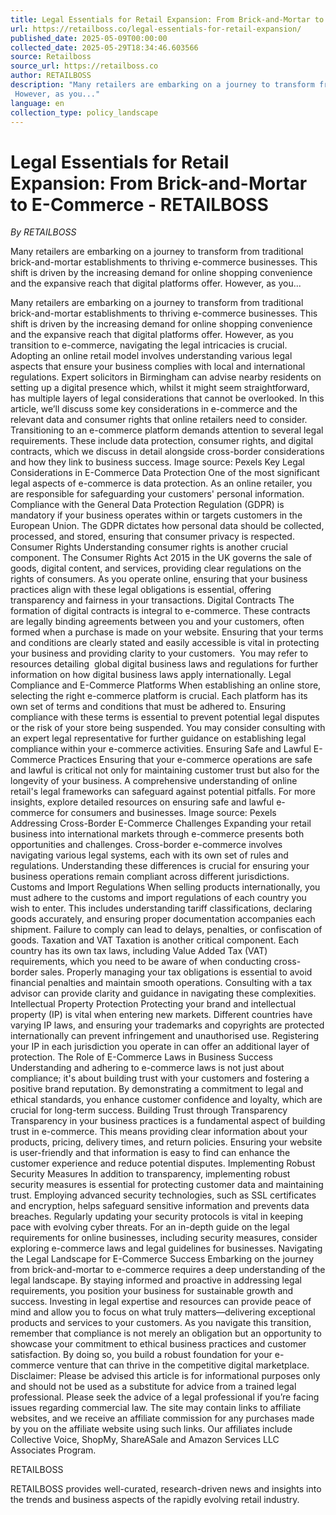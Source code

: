 ```yaml
---
title: Legal Essentials for Retail Expansion: From Brick-and-Mortar to E-Commerce - RETAILBOSS
url: https://retailboss.co/legal-essentials-for-retail-expansion/
published_date: 2025-05-09T00:00:00
collected_date: 2025-05-29T18:34:46.603566
source: Retailboss
source_url: https://retailboss.co
author: RETAILBOSS
description: "Many retailers are embarking on a journey to transform from traditional brick-and-mortar establishments to thriving e-commerce businesses. This shift is driven by the increasing demand for online shopping convenience and the expansive reach that digital platforms offer. 
 However, as you..."
language: en
collection_type: policy_landscape
---
```


# Legal Essentials for Retail Expansion: From Brick-and-Mortar to E-Commerce - RETAILBOSS

*By RETAILBOSS*

Many retailers are embarking on a journey to transform from traditional brick-and-mortar establishments to thriving e-commerce businesses. This shift is driven by the increasing demand for online shopping convenience and the expansive reach that digital platforms offer. 
 However, as you...

Many retailers are embarking on a journey to transform from traditional brick-and-mortar establishments to thriving e-commerce businesses. This shift is driven by the increasing demand for online shopping convenience and the expansive reach that digital platforms offer. 
 However, as you transition to e-commerce, navigating the legal intricacies is crucial. Adopting an online retail model involves understanding various legal aspects that ensure your business complies with local and international regulations. Expert solicitors in Birmingham can advise nearby residents on setting up a digital presence which, whilst it might seem straightforward, has multiple layers of legal considerations that cannot be overlooked. 
 In this article, we’ll discuss some key considerations in e-commerce and the relevant data and consumer rights that online retailers need to consider. Transitioning to an e-commerce platform demands attention to several legal requirements. These include data protection, consumer rights, and digital contracts, which we discuss in detail alongside cross-border considerations and how they link to business success. 
 Image source: Pexels 
 Key Legal Considerations in E-Commerce 
 Data Protection 
 One of the most significant legal aspects of e-commerce is data protection. As an online retailer, you are responsible for safeguarding your customers' personal information. Compliance with the General Data Protection Regulation (GDPR) is mandatory if your business operates within or targets customers in the European Union. The GDPR dictates how personal data should be collected, processed, and stored, ensuring that consumer privacy is respected. 
 Consumer Rights 
 Understanding consumer rights is another crucial component. The Consumer Rights Act 2015 in the UK governs the sale of goods, digital content, and services, providing clear regulations on the rights of consumers. As you operate online, ensuring that your business practices align with these legal obligations is essential, offering transparency and fairness in your transactions. 
 Digital Contracts 
 The formation of digital contracts is integral to e-commerce. These contracts are legally binding agreements between you and your customers, often formed when a purchase is made on your website. Ensuring that your terms and conditions are clearly stated and easily accessible is vital in protecting your business and providing clarity to your customers.  You may refer to resources detailing  global digital business laws and regulations for further information on how digital business laws apply internationally. 
 Legal Compliance and E-Commerce Platforms 
 When establishing an online store, selecting the right e-commerce platform is crucial. Each platform has its own set of terms and conditions that must be adhered to. Ensuring compliance with these terms is essential to prevent potential legal disputes or the risk of your store being suspended. You may consider consulting with an expert legal representative for further guidance on establishing legal compliance within your e-commerce activities. 
 Ensuring Safe and Lawful E-Commerce Practices 
 Ensuring that your e-commerce operations are safe and lawful is critical not only for maintaining customer trust but also for the longevity of your business. A comprehensive understanding of online retail's legal frameworks can safeguard against potential pitfalls. For more insights, explore detailed resources on ensuring safe and lawful e-commerce for consumers and businesses. 
 Image source: Pexels 
 Addressing Cross-Border E-Commerce Challenges 
 Expanding your retail business into international markets through e-commerce presents both opportunities and challenges. Cross-border e-commerce involves navigating various legal systems, each with its own set of rules and regulations. Understanding these differences is crucial for ensuring your business operations remain compliant across different jurisdictions. 
 Customs and Import Regulations 
 When selling products internationally, you must adhere to the customs and import regulations of each country you wish to enter. This includes understanding tariff classifications, declaring goods accurately, and ensuring proper documentation accompanies each shipment. Failure to comply can lead to delays, penalties, or confiscation of goods. 
 Taxation and VAT 
 Taxation is another critical component. Each country has its own tax laws, including Value Added Tax (VAT) requirements, which you need to be aware of when conducting cross-border sales. Properly managing your tax obligations is essential to avoid financial penalties and maintain smooth operations. Consulting with a tax advisor can provide clarity and guidance in navigating these complexities. 
 Intellectual Property Protection 
 Protecting your brand and intellectual property (IP) is vital when entering new markets. Different countries have varying IP laws, and ensuring your trademarks and copyrights are protected internationally can prevent infringement and unauthorised use. Registering your IP in each jurisdiction you operate in can offer an additional layer of protection. 
 The Role of E-Commerce Laws in Business Success 
 Understanding and adhering to e-commerce laws is not just about compliance; it's about building trust with your customers and fostering a positive brand reputation. By demonstrating a commitment to legal and ethical standards, you enhance customer confidence and loyalty, which are crucial for long-term success. 
 Building Trust through Transparency 
 Transparency in your business practices is a fundamental aspect of building trust in e-commerce. This means providing clear information about your products, pricing, delivery times, and return policies. Ensuring your website is user-friendly and that information is easy to find can enhance the customer experience and reduce potential disputes. 
 Implementing Robust Security Measures 
 In addition to transparency, implementing robust security measures is essential for protecting customer data and maintaining trust. Employing advanced security technologies, such as SSL certificates and encryption, helps safeguard sensitive information and prevents data breaches. Regularly updating your security protocols is vital in keeping pace with evolving cyber threats. For an in-depth guide on the legal requirements for online businesses, including security measures, consider exploring e-commerce laws and legal guidelines for businesses. 
 Navigating the Legal Landscape for E-Commerce Success 
 Embarking on the journey from brick-and-mortar to e-commerce requires a deep understanding of the legal landscape. By staying informed and proactive in addressing legal requirements, you position your business for sustainable growth and success. Investing in legal expertise and resources can provide peace of mind and allow you to focus on what truly matters—delivering exceptional products and services to your customers. 
 As you navigate this transition, remember that compliance is not merely an obligation but an opportunity to showcase your commitment to ethical business practices and customer satisfaction. By doing so, you build a robust foundation for your e-commerce venture that can thrive in the competitive digital marketplace. 
 Disclaimer: Please be advised this article is for informational purposes only and should not be used as a substitute for advice from a trained legal professional. Please seek the advice of a legal professional if you’re facing issues regarding commercial law. 
 The site may contain links to affiliate websites, and we receive an affiliate commission for any purchases made by you on the affiliate website using such links. Our affiliates include Collective Voice, ShopMy, ShareASale and Amazon Services LLC Associates Program. 
 
 RETAILBOSS

RETAILBOSS provides well-curated, research-driven news and insights into the trends and business aspects of the rapidly evolving retail industry.